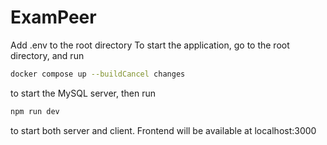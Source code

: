 # ExamPeer
Add .env to the root directory
To start the application, go to the root directory, and run

```bash
docker compose up --buildCancel changes
```

to start the MySQL server, then run

```bash
npm run dev
```

to start both server and client. Frontend will be available at localhost:3000
